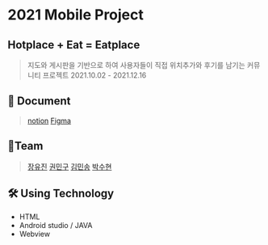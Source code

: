 # 2021 Mobile Project
## Hotplace + Eat = Eatplace
> 지도와 게시판을 기반으로 하여 사용자들이 직접 위치추가와 후기를 남기는 커뮤니티 프로젝트
> 2021.10.02 - 2021.12.16


## 📄 Document
> [notion][notion]
> [Figma][figma]

[notion]: https://www.notion.so/SW-2e3ec0e13ea24476894b75b16330c5cc
[figma]: https://www.figma.com/file/ZneZHoIfBwNZiZZexglHum/Untitled

## 🤼‍Team
> [장유진][jlink]
> [권민구][klink]
> [김민송][mlink]
> [박수현][plink]

[jlink]: https://github.com/youjin8739
[klink]: https://github.com/kwon-mingoo-3596
[mlink]: https://github.com/kmin3560
[plink]: https://github.com/sue0725

## 🛠️ Using Technology
- HTML 
- Android studio / JAVA
- Webview
